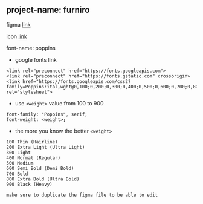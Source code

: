 ## project-name: furniro

figma [link](https://www.figma.com/design/mNm8Ksm2NCJ6N3CKHiYUKE/furniro?node-id=0-1&t=mGsmuGWbnp5ZBMRR-1)

icon [link](https://fontawesome.com/)

font-name: poppins

- google fonts link

```
<link rel="preconnect" href="https://fonts.googleapis.com">
<link rel="preconnect" href="https://fonts.gstatic.com" crossorigin>
<link href="https://fonts.googleapis.com/css2?family=Poppins:ital,wght@0,100;0,200;0,300;0,400;0,500;0,600;0,700;0,800;0,900;1,100;1,200;1,300;1,400;1,500;1,600;1,700;1,800;1,900&display=swap" rel="stylesheet">
```

- use `<weight>` value from 100 to 900

```
font-family: "Poppins", serif;
font-weight: <weight>;
```

- the more you know the better `<weight>`

```
100	Thin (Hairline)
200	Extra Light (Ultra Light)
300	Light
400	Normal (Regular)
500	Medium
600	Semi Bold (Demi Bold)
700	Bold
800	Extra Bold (Ultra Bold)
900	Black (Heavy)
```

`make sure to duplicate the figma file to be able to edit`

